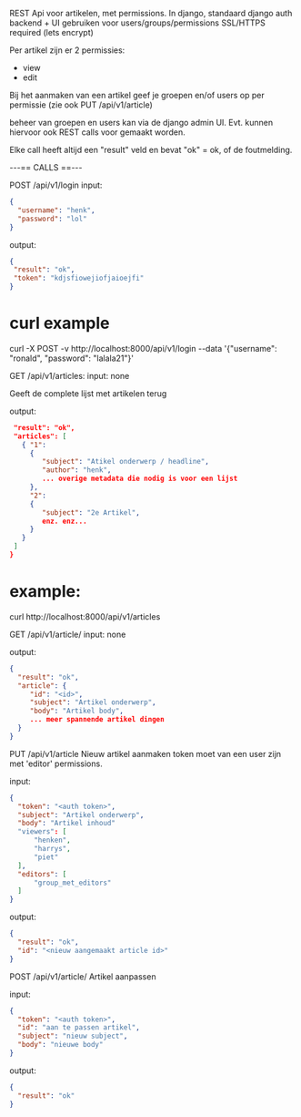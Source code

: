 REST Api voor artikelen, met permissions.
In django, standaard django auth backend + UI gebruiken voor users/groups/permissions
SSL/HTTPS required (lets encrypt)

Per artikel zijn er 2 permissies:
- view
- edit

Bij het aanmaken van een artikel geef je groepen en/of users op per permissie
(zie ook PUT /api/v1/article)

beheer van groepen en users kan via de django admin UI. Evt. kunnen hiervoor
ook REST calls voor gemaakt worden.

Elke call heeft altijd een "result" veld en bevat "ok" = ok, of de foutmelding.


---== CALLS ==---

POST /api/v1/login
input:
```json
{
  "username": "henk",
  "password": "lol"
}
```

output:
```json
{
 "result": "ok",
 "token": "kdjsfiowejiofjaioejfi"
}
```

# curl example
curl -X POST -v http://localhost:8000/api/v1/login --data '{"username": "ronald", "password": "lalala21"}'


GET /api/v1/articles:
input: none

Geeft de complete lijst met artikelen terug

output:
```json
 "result": "ok",
 "articles": [
   { "1": 
     {
        "subject": "Atikel onderwerp / headline",
        "author": "henk",
        ... overige metadata die nodig is voor een lijst
     },
     "2":
     {
        "subject": "2e Artikel",
        enz. enz...
     }
   }
 ]
}
```

# example:
curl http://localhost:8000/api/v1/articles


GET /api/v1/article/<id>
input: none

output:
```json
{
  "result": "ok",
  "article": {
     "id": "<id>",
     "subject": "Artikel onderwerp",
     "body": "Artikel body",
     ... meer spannende artikel dingen
  }
}
```


PUT /api/v1/article
Nieuw artikel aanmaken
token moet van een user zijn met 'editor' permissions.

input:
```json
{
  "token": "<auth token>",
  "subject": "Artikel onderwerp",
  "body": "Artikel inhoud"
  "viewers": [
      "henken",
      "harrys",
      "piet"
  ],
  "editors": [
      "group_met_editors"
  ]
}
```

output:
```json
{
  "result": "ok",
  "id": "<nieuw aangemaakt article id>"
}
```


POST /api/v1/article/<id>
Artikel aanpassen

input:
```json
{
  "token": "<auth token>",
  "id": "aan te passen artikel",
  "subject": "nieuw subject",
  "body": "nieuwe body"
}
```

output:
```json
{
  "result": "ok"
}
```
